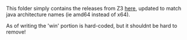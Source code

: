 This folder simply contains the releases from Z3 [here](https://github.com/Z3Prover/z3/releases),
updated to match java architecture names (ie amd64 instead of x64).

As of writing the 'win' portion is hard-coded, but it shouldnt be hard to remove!